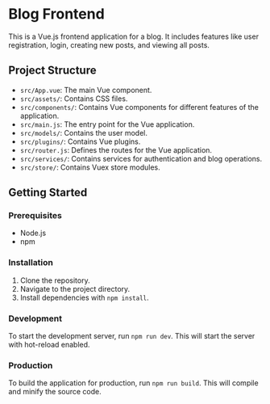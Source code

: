 # Blog Frontend

This is a Vue.js frontend application for a blog. It includes features like user registration, login, creating new posts, and viewing all posts.

## Project Structure

- `src/App.vue`: The main Vue component.
- `src/assets/`: Contains CSS files.
- `src/components/`: Contains Vue components for different features of the application.
- `src/main.js`: The entry point for the Vue application.
- `src/models/`: Contains the user model.
- `src/plugins/`: Contains Vue plugins.
- `src/router.js`: Defines the routes for the Vue application.
- `src/services/`: Contains services for authentication and blog operations.
- `src/store/`: Contains Vuex store modules.

## Getting Started

### Prerequisites

- Node.js
- npm

### Installation

1. Clone the repository.
2. Navigate to the project directory.
3. Install dependencies with `npm install`.

### Development

To start the development server, run `npm run dev`. This will start the server with hot-reload enabled.

### Production

To build the application for production, run `npm run build`. This will compile and minify the source code.

